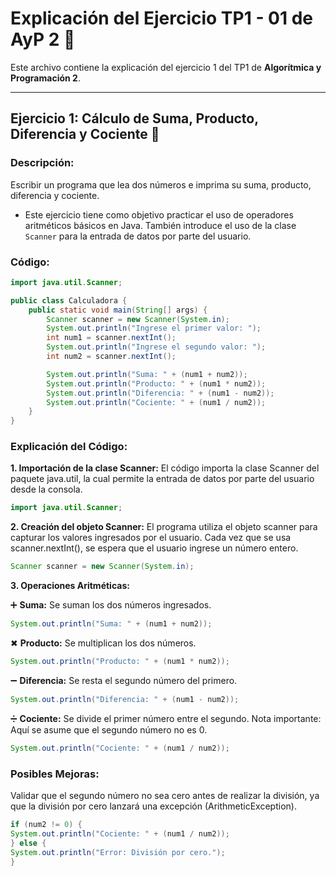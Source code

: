 # Explicación del Ejercicio TP1 - 01 de AyP 2 📝

Este archivo contiene la explicación del ejercicio 1 del TP1 de **Algorítmica y Programación 2**.

---

## Ejercicio 1: Cálculo de Suma, Producto, Diferencia y Cociente 🔢


### Descripción:
Escribir un programa que lea dos números e imprima su suma, producto, diferencia y cociente.

- Este ejercicio tiene como objetivo practicar el uso de operadores aritméticos básicos en Java. También introduce el uso de la clase `Scanner` para la entrada de datos por parte del usuario.

### Código:
```java
import java.util.Scanner;

public class Calculadora {
    public static void main(String[] args) {
        Scanner scanner = new Scanner(System.in);
        System.out.println("Ingrese el primer valor: ");
        int num1 = scanner.nextInt();
        System.out.println("Ingrese el segundo valor: ");
        int num2 = scanner.nextInt();

        System.out.println("Suma: " + (num1 + num2));
        System.out.println("Producto: " + (num1 * num2));
        System.out.println("Diferencia: " + (num1 - num2));
        System.out.println("Cociente: " + (num1 / num2));
    }
}
```
### Explicación del Código:
**1. Importación de la clase Scanner:** El código importa la clase Scanner del paquete java.util, la cual permite la entrada de datos por parte del usuario desde la consola.

```java
import java.util.Scanner;
```
**2. Creación del objeto Scanner:**
El programa utiliza el objeto scanner para capturar los valores ingresados por el usuario. Cada vez que se usa scanner.nextInt(), se espera que el usuario ingrese un número entero.

```java
Scanner scanner = new Scanner(System.in);
```
**3. Operaciones Aritméticas:**

➕ **Suma:** Se suman los dos números ingresados.
```java
System.out.println("Suma: " + (num1 + num2));
```
✖ **Producto:** Se multiplican los dos números.
``` java
System.out.println("Producto: " + (num1 * num2));
```
➖ **Diferencia:** Se resta el segundo número del primero.
```java
System.out.println("Diferencia: " + (num1 - num2));
```
➗ **Cociente:** Se divide el primer número entre el segundo. Nota importante: Aquí se asume que el segundo número no es 0.
```java
System.out.println("Cociente: " + (num1 / num2));
```
### Posibles Mejoras:

Validar que el segundo número no sea cero antes de realizar la división, ya que la división por cero lanzará una excepción (ArithmeticException).
```java
if (num2 != 0) {
System.out.println("Cociente: " + (num1 / num2));
} else {
System.out.println("Error: División por cero.");
}
```
